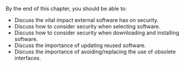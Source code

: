 By the end of this chapter, you should be able to:

- Discuss the vital impact external software has on security.
- Discuss how to consider security when selecting software.
- Discuss how to consider security when downloading and installing software.
- Discuss the importance of updating reused software.
- Discuss the importance of avoiding/replacing the use of obsolete interfaces.